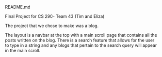 README.md

Final Project for CS 290- Team 43 (Tim and Eliza)

The project that we chose to make was a blog.

The layout is a navbar at the top with a main scroll page that contains all the posts written on the blog.
There is a search feature that allows for the user to type in a string and any blogs that pertain to the search query will appear in the main scroll.
